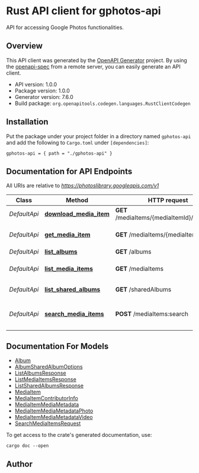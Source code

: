 # Rust API client for gphotos-api

API for accessing Google Photos functionalities.


## Overview

This API client was generated by the [OpenAPI Generator](https://openapi-generator.tech) project.  By using the [openapi-spec](https://openapis.org) from a remote server, you can easily generate an API client.

- API version: 1.0.0
- Package version: 1.0.0
- Generator version: 7.6.0
- Build package: `org.openapitools.codegen.languages.RustClientCodegen`

## Installation

Put the package under your project folder in a directory named `gphotos-api` and add the following to `Cargo.toml` under `[dependencies]`:

```
gphotos-api = { path = "./gphotos-api" }
```

## Documentation for API Endpoints

All URIs are relative to *https://photoslibrary.googleapis.com/v1*

Class | Method | HTTP request | Description
------------ | ------------- | ------------- | -------------
*DefaultApi* | [**download_media_item**](docs/DefaultApi.md#download_media_item) | **GET** /mediaItems/{mediaItemId}/download | Download media item
*DefaultApi* | [**get_media_item**](docs/DefaultApi.md#get_media_item) | **GET** /mediaItems/{mediaItemId} | Get media item metadata
*DefaultApi* | [**list_albums**](docs/DefaultApi.md#list_albums) | **GET** /albums | List albums
*DefaultApi* | [**list_media_items**](docs/DefaultApi.md#list_media_items) | **GET** /mediaItems | List all media items
*DefaultApi* | [**list_shared_albums**](docs/DefaultApi.md#list_shared_albums) | **GET** /sharedAlbums | List shared albums
*DefaultApi* | [**search_media_items**](docs/DefaultApi.md#search_media_items) | **POST** /mediaItems:search | Search media items by album ID


## Documentation For Models

 - [Album](docs/Album.md)
 - [AlbumSharedAlbumOptions](docs/AlbumSharedAlbumOptions.md)
 - [ListAlbumsResponse](docs/ListAlbumsResponse.md)
 - [ListMediaItemsResponse](docs/ListMediaItemsResponse.md)
 - [ListSharedAlbumsResponse](docs/ListSharedAlbumsResponse.md)
 - [MediaItem](docs/MediaItem.md)
 - [MediaItemContributorInfo](docs/MediaItemContributorInfo.md)
 - [MediaItemMediaMetadata](docs/MediaItemMediaMetadata.md)
 - [MediaItemMediaMetadataPhoto](docs/MediaItemMediaMetadataPhoto.md)
 - [MediaItemMediaMetadataVideo](docs/MediaItemMediaMetadataVideo.md)
 - [SearchMediaItemsRequest](docs/SearchMediaItemsRequest.md)


To get access to the crate's generated documentation, use:

```
cargo doc --open
```

## Author



